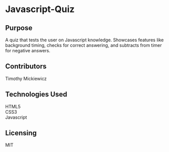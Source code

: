 # Javascript-Quiz

## Purpose
A quiz that tests the user on Javascript knowledge. Showcases features like background timing, checks for correct answering, and subtracts from timer for negative answers. </br>

## Contributors
Timothy Mickiewicz </br>

## Technologies Used
HTML5 </br>
CSS3 </br>
Javascript </br>

## Licensing
MIT </br>

